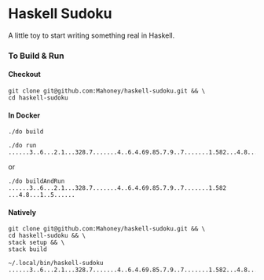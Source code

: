# Haskell Sudoku

A little toy to start writing something real in Haskell.

### To Build & Run
#### Checkout
```
git clone git@github.com:Mahoney/haskell-sudoku.git && \
cd haskell-sudoku
```
#### In Docker
```
./do build

./do run ......3..6...2.1...328.7.......4..6.4.69.85.7.9..7.......1.582...4.8...1..5......
```
or
```
./do buildAndRun ......3..6...2.1...328.7.......4..6.4.69.85.7.9..7.......1.582
...4.8...1..5......
```
#### Natively
```
git clone git@github.com:Mahoney/haskell-sudoku.git && \
cd haskell-sudoku && \
stack setup && \
stack build

~/.local/bin/haskell-sudoku ......3..6...2.1...328.7.......4..6.4.69.85.7.9..7.......1.582...4.8...1..5......
```
